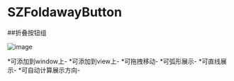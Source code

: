 SZFoldawayButton
================
##折叠按钮组
<!--![image](https://github.com/ButBueatiful/dotvim/raw/master/screenshots/vim-screenshot.jpg)-->
![image](http://code.cocoachina.com/uploads/attachments/20160525/131156/02fccf90d25cb4bb6e54a328e8dcc2ff.gif) 

*可添加到window上-
*可添加到view上-
*可拖拽移动-
*可弧形展示-
*可直线展示-
*可自动计算展示方向-
